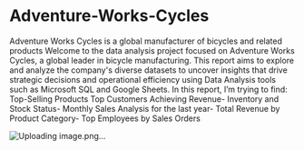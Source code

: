 # Adventure-Works-Cycles
Adventure Works Cycles is a global manufacturer of bicycles and related products
Welcome to the data analysis project focused on Adventure Works Cycles, a global leader in bicycle manufacturing. This report aims to explore and analyze the company's diverse datasets to uncover insights that drive strategic decisions and operational efficiency using Data Analysis tools such as Microsoft SQL and Google Sheets.
 In this report, I’m trying to find: 
Top-Selling Products
Top Customers Achieving Revenue-
Inventory and Stock Status-
Monthly Sales Analysis for the last year-
Total Revenue by Product Category-
Top Employees by Sales Orders

![Uploading image.png…]()


